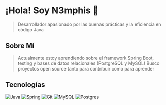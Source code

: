 # ¡Hola! Soy N3mphis 🐍
> Desarrollador apasionado por las buenas prácticas y la eficiencia en código Java

## Sobre Mí
> Actualmente estoy aprendiendo sobre el framework Spring Boot, testing y bases de datos relacionales (PostgreSQL y MySQL)
> Busco proyectos open source tanto para contribuir como para aprender

## Tecnologías
![Java](https://img.shields.io/badge/Java-007396?style=for-the-badge&logo=java&logoColor=white)
![Spring](https://img.shields.io/badge/Spring-6DB33F?style=for-the-badge&logo=spring&logoColor=white)
![Git](https://img.shields.io/badge/Git-F05032?style=for-the-badge&logo=git&logoColor=white)
![MySQL](https://img.shields.io/badge/mysql-4479A1.svg?style=for-the-badge&logo=mysql&logoColor=white)
![Postgres](https://img.shields.io/badge/postgres-%23316192.svg?style=for-the-badge&logo=postgresql&logoColor=white)


<!---
n3mphis/n3mphis is a ✨ special ✨ repository because its `README.md` (this file) appears on your GitHub profile.
You can click the Preview link to take a look at your changes.
--->
